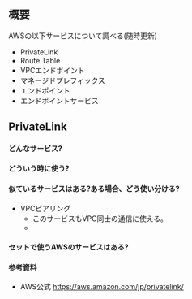 ## 概要
AWSの以下サービスについて調べる(随時更新)
 - PrivateLink
 - Route Table
 - VPCエンドポイント
 - マネージドプレフィックス
 - エンドポイント
 - エンドポイントサービス

## PrivateLink
#### どんなサービス?


#### どういう時に使う?

#### 似ているサービスはある?ある場合、どう使い分ける?
 - VPCピアリング
   - このサービスもVPC同士の通信に使える。
   - 

#### セットで使うAWSのサービスはある?

#### 参考資料
 - AWS公式 https://aws.amazon.com/jp/privatelink/
